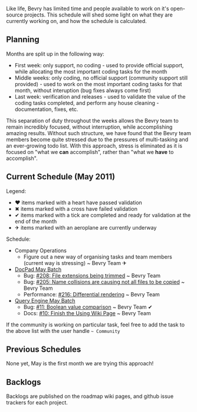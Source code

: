 Like life, Bevry has limited time and people available to work on it's open-source projects. This schedule will shed some light on what they are currently working on, and how the schedule is calculated.

## Planning

Months are split up in the following way:

- First week: only support, no coding - used to provide official support, while allocating the most important coding tasks for the month
- Middle weeks: only coding, no official support (community support still provided) - used to work on the most important coding tasks for that month, without interuption (bug fixes always come first)
- Last week: verification and releases - used to validate the value of the coding tasks completed, and perform any house cleaning - documentation, fixes, etc.

This separation of duty throughout the weeks allows the Bevry team to remain incredibly focused, without interruption, while accomplishing amazing results. Without such structure, we have found that the Bevry team members become quite stressed due to the pressures of multi-tasking and an ever-growing todo list. With this approach, stress is eliminated as it is focused on "what we **can** accomplish", rather than "what we **have** to accomplish".


## Current Schedule (May 2011)

Legend:
- ❤ items marked with a heart have passed validation
- ✖ items marked with a cross have failed validation
- ✔ items marked with a tick are completed and ready for validation at the end of the month
- ✈ items marked with an aeroplane are currently underway

Schedule:
- Company Operations
  - Figure out a new way of organising tasks and team members (current way is stressing) ~ Bevry Team ✈
- [DocPad May Batch](https://github.com/bevry/docpad/issues?milestone=9)
  - Bug: [#208: File extensions being trimmed](https://github.com/bevry/docpad/issues/208) ~ Bevry Team
  - Bug: [#205: Name collisions are causing not all files to be copied](https://github.com/bevry/docpad/issues/205) ~ Bevry Team
  - Performance: [#216: Differential rendering](https://github.com/bevry/docpad/issues/216) ~ Bevry Team
- [Query Engine May Batch](https://github.com/bevry/query-engine/issues?milestone=1)
  - Bug: [#11: Boolean value comparison](https://github.com/bevry/query-engine/pull/11) ~ Bevry Team  ✔
  - Docs: [#10: Finish the Using Wiki Page](https://github.com/bevry/query-engine/issues/10) ~ Bevry Team

If the community is working on particular task, feel free to add the task to the above list with the user handle `~ Community`

## Previous Schedules

None yet, May is the first month we are trying this approach!

## Backlogs

Backlogs are published on the roadmap wiki pages, and github issue trackers for each project.